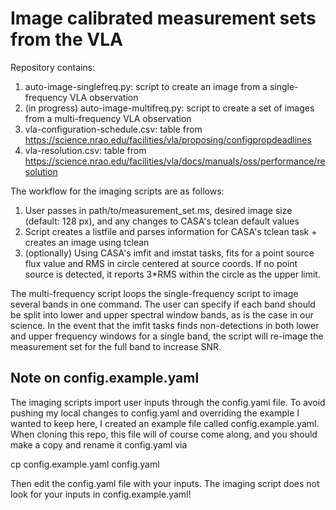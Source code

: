 # Image calibrated measurement sets from the VLA

Repository contains:
1. auto-image-singlefreq.py: script to create an image from a single-frequency VLA observation
2. (in progress) auto-image-multifreq.py: script to create a set of images from a multi-frequency VLA observation
3. vla-configuration-schedule.csv: table from https://science.nrao.edu/facilities/vla/proposing/configpropdeadlines
4. vla-resolution.csv: table from https://science.nrao.edu/facilities/vla/docs/manuals/oss/performance/resolution

The workflow for the imaging scripts are as follows:
1. User passes in path/to/measurement_set.ms, desired image size (default: 128 px), and any changes to CASA's tclean default values
2. Script creates a listfile and parses information for CASA's tclean task + creates an image using tclean
3. (optionally) Using CASA's imfit and imstat tasks, fits for a point source flux value and RMS in circle centered at source coords. If no point source is detected, it reports 3*RMS within the circle as the upper limit.

The multi-frequency script loops the single-frequency script to image several bands in one command. The user can specify if each band should be split into lower and upper spectral window bands, as is the case in our science. In the event that the imfit tasks finds non-detections in both lower and upper frequency windows for a single band, the script will re-image the measurement set for the full band to increase SNR.

## Note on config.example.yaml
The imaging scripts import user inputs through the config.yaml file. To avoid pushing my local changes to config.yaml and overriding the example I wanted to keep here, I created an example file called config.example.yaml. When cloning this repo, this file will of course come along, and you should make a copy and rename it config.yaml via 

  cp config.example.yaml config.yaml

Then edit the config.yaml file with your inputs. The imaging script does not look for your inputs in config.example.yaml!
